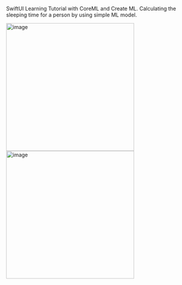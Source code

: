 SwiftUI Learning Tutorial with CoreML and Create ML. Calculating the sleeping time for a person by using simple ML model.

<img width="345" alt="image" src="https://github.com/masnmz/Better-Rest/assets/101047936/3c2ac63c-45bd-4a49-83b6-65123bd73a4a">  <img width="345" alt="image" src="https://github.com/masnmz/Better-Rest/assets/101047936/5bb8edab-9a82-46d1-ab96-5193698ab63c">

